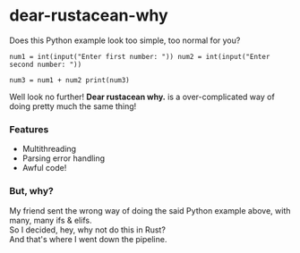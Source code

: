 # dear-rustacean-why
Does this Python example look too simple, too normal for you?

`num1 = int(input("Enter first number: "))
num2 = int(input("Enter second number: "))`

`num3 = num1 + num2
print(num3)`

Well look no further! **Dear rustacean why.** is a over-complicated way of doing pretty much the same thing!

### Features
- Multithreading
- Parsing error handling
- Awful code!

### But, why?
My friend sent the wrong way of doing the said Python example above, with many, many ifs & elifs. <br />
So I decided, hey, why not do this in Rust? <br />
And that's where I went down the pipeline. <br />
